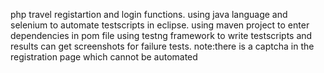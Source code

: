 php travel registartion and login functions.
using java language and selenium to automate testscripts in eclipse.
using maven project to enter dependencies in pom file
using testng framework to write testscripts and results
can get screenshots for failure tests.
note:there is a captcha in the registration page which cannot be automated
